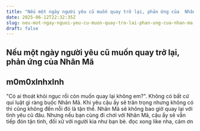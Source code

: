 ```yaml
---
title: "Nếu một ngày người yêu cũ muốn quay trở lại, phản ứng của  Nhân Mã"
date: 2025-06-12T22:32:35Z
slug: neu-mot-ngay-nguoi-yeu-cu-muon-quay-tro-lai-phan-ung-cua-nhan-ma
draft: false
---
```


## Nếu một ngày người yêu cũ muốn quay trở lại, phản ứng của  Nhân Mã

## m0m0xInhxInh

"Có ai thoát khỏi ngục rồi còn muốn quay lại không em?". Không có bất cứ qui luật gì ràng buộc Nhân Mã. Khi yêu cậu ấy sẽ trân trọng nhưng không có thì cũng không đến nỗi đó là tận thế. Nhân Mã sẽ không bao giờ quay lại với tình yêu cũ đâu. Nhưng nếu bạn cùng đi chơi với Nhân Mã, cậu ấy sẽ vẫn tiếp đón tận tình, đối xử với người kia như bạn bè.
đọc xong like nha, cảm ơn